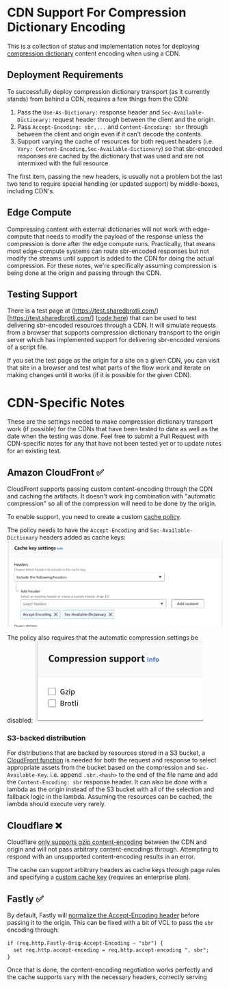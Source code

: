 # CDN Support For Compression Dictionary Encoding
This is a collection of status and implementation notes for deploying [compression dictionary](https://github.com/WICG/compression-dictionary-transport) content encoding when using a CDN.

## Deployment Requirements
To successfully deploy compression dictionary transport (as it currently stands) from behind a CDN, requires a few things from the CDN:

1. Pass the `Use-As-Dictionary:` response header and `Sec-Available-Dictionary:` request header through between the client and the origin.
1. Pass `Accept-Encoding: sbr,...` and `Content-Encoding: sbr` through between the client and origin even if it can't decode the contents.
1. Support varying the cache of resources for both request headers (i.e. `Vary: Content-Encoding,Sec-Available-Dictionary`) so that sbr-encoded responses are cached by the dictionary that was used and are not intermixed with the full resource.

The first item, passing the new headers, is usually not a problem bot the last two tend to require special handling (or updated support) by middle-boxes, including CDN's.

## Edge Compute
Compressing content with external dictionaries will not work with edge-compute that needs to modify the payload of the response unless the compression is done after the edge compute runs. Practically, that means most edge-compute systems can route sbr-encoded responses but not modify the streams until support is added to the CDN for doing the actual compression. For these notes, we're specifically assuming compression is being done at the origin and passing through the CDN.

## Testing Support
There is a test page at (https://test.sharedbrotli.com/)[https://test.sharedbrotli.com/] ([code here](https://github.com/pmeenan/shared-brotli-test)) that can be used to test delivering sbr-encoded resources through a CDN. It will simulate requests from a browser that supports compression dictionary transport to the origin server which has implemented support for delivering sbr-encoded versions of a script file.

If you set the test page as the origin for a site on a given CDN, you can visit that site in a browser and test what parts of the flow work and iterate on making changes until it works (if it is possible for the given CDN).

# CDN-Specific Notes
These are the settings needed to make compression dictionary transport work (if possible) for the CDNs that have been tested to date as well as the date when the testing was done. Feel free to submit a Pull Request with CDN-specific notes for any that have not been tested yet or to update notes for an existing test.

## Amazon CloudFront :white_check_mark:
CloudFront supports passing custom content-encoding through the CDN and caching the artifacts. It doesn't work ing combination with "automatic compression" so all of the compression will need to be done by the origin.

To enable support, you need to create a custom [cache policy](https://docs.aws.amazon.com/AmazonCloudFront/latest/DeveloperGuide/controlling-the-cache-key.html#cache-key-create-cache-policy).

The policy needs to have the `Accept-Encoding` and `Sec-Available-Dictionary` headers added as cache keys:
![CloudFront cache keys](images/cloudfront-headers.png)

The policy also requires that the automatic compression settings be disabled:
![Cloudfront compression settings](images/cloudfront-compression.png)

### S3-backed distribution
For distributions that are backed by resources stored in a S3 bucket, a [CloudFront function](https://docs.aws.amazon.com/AmazonCloudFront/latest/DeveloperGuide/cloudfront-functions.html) is needed for both the request and response to select appropriate assets from the bucket based on the compression and `Sec-Available-Key`. i.e. append `.sbr.<hash>` to the end of the file name and add the `Content-Encoding: sbr` response header.  It can also be done with a lambda as the origin instead of the S3 bucket with all of the selection and fallback logic in the lambda. Assuming the resources can be cached, the lambda should execute very rarely.

## Cloudflare :x:
Cloudflare [only supports gzip content-encoding](https://developers.cloudflare.com/support/speed/optimization-file-size/what-will-cloudflare-compress/#does-cloudflare-compress-resources) between the CDN and origin and will not pass arbitrary content-encodings through. Attempting to respond with an unsupported content-encoding results in an error.

The cache can support arbitrary headers as cache keys through page rules and specifying a [custom cache key](https://developers.cloudflare.com/cache/how-to/create-cache-keys/) (requires an enterprise plan).

## Fastly :white_check_mark:
By default, Fastly will [normalize the Accept-Encoding header](https://developer.fastly.com/reference/http/http-headers/Accept-Encoding/#normalization) before passing it to the origin. This can be fixed with a bit of VCL to pass the `sbr` encoding through:

```
if (req.http.Fastly-Orig-Accept-Encoding ~ "sbr") {
  set req.http.accept-encoding = req.http.accept-encoding ", sbr";
}
```

Once that is done, the content-encoding negotiation works perfectly and the cache supports `Vary` with the necessary headers, correctly serving 